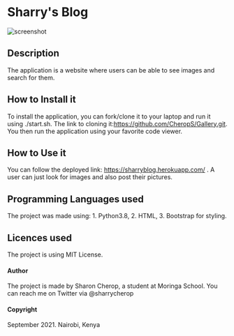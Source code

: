 # Sharry's Blog
![screenshot](app/static/img/screenshot.png)

## Description
The application is a website where users can be able to see images and search for them. 

## How to Install it
To install the application, you can fork/clone it to your laptop and run it using ./start.sh. The link to cloning it:https://github.com/CheropS/Gallery.git.  
You then run the application using your favorite code viewer. 

## How to Use it
You can follow the deployed link: https://sharryblog.herokuapp.com/ . A user can just look for images and also post their pictures. 

## Programming Languages used
The project was made using:
        1. Python3.8,
        2. HTML,
        3. Bootstrap for styling. 

## Licences used
The project is using MIT License. 

#### Author
The project is made by Sharon Cherop, a student at Moringa School. 
You can reach me on Twitter via @sharrycherop

#### Copyright
September 2021. Nairobi, Kenya
